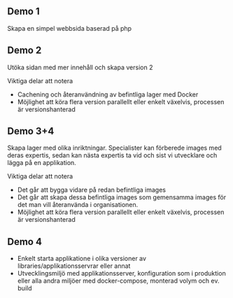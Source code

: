 ## Demo 1
Skapa en simpel webbsida baserad på php

## Demo 2
Utöka sidan med mer innehåll och skapa version 2

Viktiga delar att notera
- Cachening och återanvändning av befintliga lager med Docker
- Möjlighet att köra flera version parallellt eller enkelt växelvis, processen är versionshanterad

## Demo 3+4
Skapa lager med olika inriktningar. Specialister kan förberede images med deras expertis, sedan kan nästa expertis ta vid och sist vi utvecklare och lägga på en applikation.

Viktiga delar att notera
- Det går att bygga vidare på redan befintliga images
- Det går att skapa dessa befintliga images som gemensamma images för det man vill återanvända i organisationen.
- Möjlighet att köra flera version parallellt eller enkelt växelvis, processen är versionshanterad

## Demo 4
- Enkelt starta applikatione i olika versioner av libraries/applikationsservrar eller annat
- Utvecklingsmiljö med applikationsserver, konfiguration som i produktion eller alla andra miljöer med docker-compose, monterad volym och ev. build